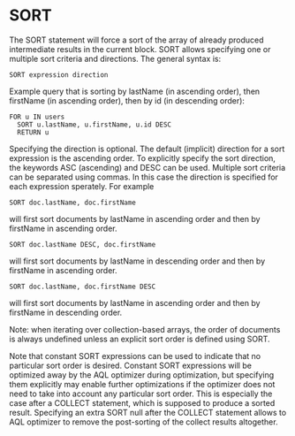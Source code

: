# SORT
The SORT statement will force a sort of the array of already produced intermediate results in the current block. SORT allows specifying one or multiple sort criteria and directions. The general syntax is:

```
SORT expression direction
```

Example query that is sorting by lastName (in ascending order), then firstName (in ascending order), then by id (in descending order):

```
FOR u IN users
  SORT u.lastName, u.firstName, u.id DESC
  RETURN u
```

Specifying the direction is optional. The default (implicit) direction for a sort expression is the ascending order. To explicitly specify the sort direction, the keywords ASC (ascending) and DESC can be used. Multiple sort criteria can be separated using commas. In this case the direction is specified for each expression sperately. For example

```
SORT doc.lastName, doc.firstName
```

will first sort documents by lastName in ascending order and then by firstName in ascending order.

```
SORT doc.lastName DESC, doc.firstName
```

will first sort documents by lastName in descending order and then by firstName in ascending order.

```
SORT doc.lastName, doc.firstName DESC
```

will first sort documents by lastName in ascending order and then by firstName in descending order.

Note: when iterating over collection-based arrays, the order of documents is always undefined unless an explicit sort order is defined using SORT.

Note that constant SORT expressions can be used to indicate that no particular sort order is desired. Constant SORT expressions will be optimized away by the AQL optimizer during optimization, but specifying them explicitly may enable further optimizations if the optimizer does not need to take into account any particular sort order. This is especially the case after a COLLECT statement, which is supposed to produce a sorted result. Specifying an extra SORT null after the COLLECT statement allows to AQL optimizer to remove the post-sorting of the collect results altogether.